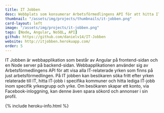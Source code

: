 ```yaml
---
title: IT Jobben
desc: Webbplats som konsumerar Arbetsförmedlingens API för att hitta IT-jobb
thumbnail: "/assets/img/projects/thumbnails/it-jobben.png"
card-layout: left
image: "/assets/img/projects/it-jobben.png"
tags: [Node, Angular, NoSQL, API]
github: https://github.com/danielv14/IT-Jobben
website: http://itjobben.herokuapp.com/
order: 5
---
```

IT Jobben är webbapplikation som består av Angular på frontend-sidan och en Node server på backend-sidan. Webbapplikationen använder sig av Arbetsförmedlingens API för att visa alla IT-relaterade yrken som finns på just arbetsförmedlingen. På IT jobben kan besökaren söka fritt efter yrken relaterade till IT, hitta IT-jobb i specifika kommuner och hitta lediga IT-jobb inom specifik yrkesgrupp och yrke. Om besökaren skapar ett konto, via Facebook-inloggning, kan denne även spara sökord och annonser i sin profil.

{% include heroku-info.html %}
